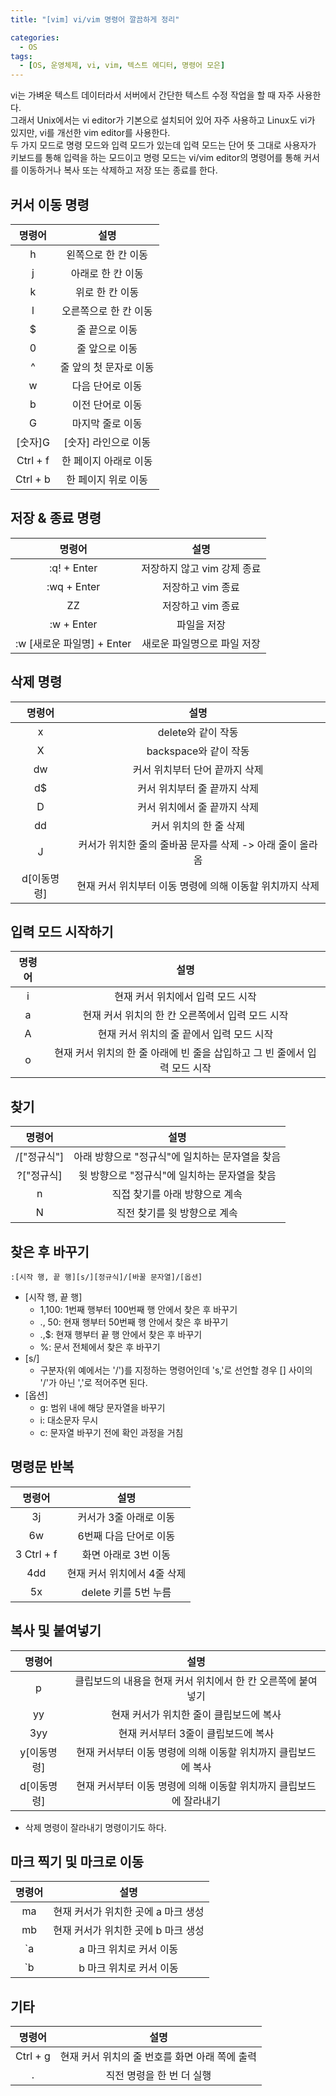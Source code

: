 ```yaml
---
title: "[vim] vi/vim 명령어 깔끔하게 정리"

categories:
  - OS
tags:
  - [OS, 운영체제, vi, vim, 텍스트 에디터, 명령어 모은]
---
```


vi는 가벼운 텍스트 데이터라서 서버에서 간단한 텍스트 수정 작업을 할 때 자주 사용한다.   
그래서 Unix에서는 vi editor가 기본으로 설치되어 있어 자주 사용하고 Linux도 vi가 있지만, vi를 개선한 vim editor를 사용한다.   
두 가지 모드로 명령 모드와 입력 모드가 있는데 입력 모드는 단어 뜻 그대로 사용자가 키보드를 통해 입력을 하는 모드이고 명령 모드는 vi/vim editor의 명령어를 통해 커서를 이동하거나 복사 또는 삭제하고 저장 또는 종료를 한다.   

## 커서 이동 명령

|  명령어  |          설명          |
| :------: | :--------------------: |
|    h     |  왼쪽으로 한 칸 이동   |
|    j     |   아래로 한 칸 이동    |
|    k     |    위로 한 칸 이동     |
|    l     | 오른쪽으로 한 칸 이동  |
|    $     |     줄 끝으로 이동     |
|    0     |     줄 앞으로 이동     |
|    ^     | 줄 앞의 첫 문자로 이동 |
|    w     |    다음 단어로 이동    |
|    b     |    이전 단어로 이동    |
|    G     |    마지막 줄로 이동    |
| [숫자]G  |  [숫자] 라인으로 이동  |
| Ctrl + f | 한 페이지 아래로 이동  |
| Ctrl + b |  한 페이지 위로 이동   |

## 저장 & 종료 명령

|           명령어           |            설명             |
| :------------------------: | :-------------------------: |
|        :q! + Enter         | 저장하지 않고 vim 강제 종료 |
|        :wq + Enter         |      저장하고 vim 종료      |
|             ZZ             |      저장하고 vim 종료      |
|         :w + Enter         |         파일을 저장         |
| :w [새로운 파일명] + Enter | 새로운 파일명으로 파일 저장 |

## 삭제 명령

|   명령어    |                           설명                            |
| :---------: | :-------------------------------------------------------: |
|      x      |                    delete와 같이 작동                     |
|      X      |                   backspace와 같이 작동                   |
|     dw      |              커서 위치부터 단어 끝까지 삭제               |
|     d$      |               커서 위치부터 줄 끝까지 삭제                |
|      D      |               커서 위치에서 줄 끝까지 삭제                |
|     dd      |                  커서 위치의 한 줄 삭제                   |
|      J      | 커서가 위치한 줄의 줄바꿈 문자를 삭제 -> 아래 줄이 올라옴 |
| d[이동명령] | 현재 커서 위치부터 이동 명령에 의해 이동할 위치까지 삭제  |

## 입력 모드 시작하기

| 명령어 |                                    설명                                    |
| :----: | :------------------------------------------------------------------------: |
|   i    |                     현재 커서 위치에서 입력 모드 시작                      |
|   a    |              현재 커서 위치의 한 칸 오른쪽에서 입력 모드 시작              |
|   A    |                 현재 커서 위치의 줄 끝에서 입력 모드 시작                  |
|   o    | 현재 커서 위치의 한 줄 아래에 빈 줄을 삽입하고 그 빈 줄에서 입력 모드 시작 |

## 찾기

|   명령어    |                      설명                       |
| :---------: | :---------------------------------------------: |
| /["정규식"] | 아래 방향으로 "정규식"에 일치하는 문자열을 찾음 |
| ?["정규식]  |  윗 방향으로 "정규식"에 일치하는 문자열을 찾음  |
|      n      |         직접 찾기를 아래 방향으로 계속          |
|      N      |          직전 찾기를 윗 방향으로 계속           |

## 찾은 후 바꾸기

```
:[시작 행, 끝 행][s/][정규식]/[바꿀 문자열]/[옵션]
```

- [시작 행, 끝 행]
  - 1,100: 1번째 행부터 100번째 행 안에서 찾은 후 바꾸기
  - ., 50: 현재 행부터 50번째 행 안에서 찾은 후 바꾸기
  - .,$: 현재 행부터 끝 행 안에서 찾은 후 바꾸기
  - %: 문서 전체에서 찾은 후 바꾸기
- [s/]
  - 구분자(위 예에서는 '/')를 지정하는 명령어인데 's,'로 선언할 경우 [] 사이의 '/'가 아닌 ','로 적어주면 된다.
- [옵션]
  - g: 범위 내에 해당 문자열을 바꾸기
  - i: 대소문자 무시
  - c: 문자열 바꾸기 전에 확인 과정을 거침

## 명령문 반복

|   명령어   |            설명             |
| :--------: | :-------------------------: |
|     3j     |   커서가 3줄 아래로 이동    |
|     6w     |   6번째 다음 단어로 이동    |
| 3 Ctrl + f |    화면 아래로 3번 이동     |
|    4dd     | 현재 커서 위치에서 4줄 삭제 |
|     5x     |    delete 키를 5번 누름     |

## 복사 및 붙여넣기

|   명령어    |                                설명                                |
| :---------: | :----------------------------------------------------------------: |
|      p      |    클립보드의 내용을 현재 커서 위치에서 한 칸 오른쪽에 붙여넣기    |
|     yy      |              현재 커서가 위치한 줄이 클립보드에 복사               |
|     3yy     |                현재 커서부터 3줄이 클립보드에 복사                 |
| y[이동명령] |   현재 커서부터 이동 명령에 의해 이동할 위치까지 클립보드에 복사   |
| d[이동명령] | 현재 커서부터 이동 명령에 의해 이동할 위치까지 클립보드에 잘라내기 |

- 삭제 명령이 잘라내기 명령이기도 하다.

## 마크 찍기 및 마크로 이동

| 명령어 |                설명                 |
| :----: | :---------------------------------: |
|   ma   | 현재 커서가 위치한 곳에 a 마크 생성 |
|   mb   | 현재 커서가 위치한 곳에 b 마크 생성 |
|   `a   |       a 마크 위치로 커서 이동       |
|   `b   |       b 마크 위치로 커서 이동       |

## 기타

|  명령어  |                      설명                      |
| :------: | :--------------------------------------------: |
| Ctrl + g | 현재 커서 위치의 줄 번호를 화면 아래 쪽에 출력 |
|    .     |           직전 명령을 한 번 더 실행            |